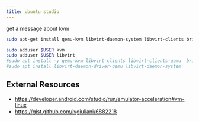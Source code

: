```yaml
---
title: ubuntu studio
---
```


get a message about kvm

```bash
sudo apt-get install qemu-kvm libvirt-daemon-system libvirt-clients bridge-utils

sudo adduser $USER kvm
sudo adduser $USER libvirt
#sudo apt install -y qemu-kvm libvirt-clients libvirt-clients-qemu  bridge-utils
#sudo apt install libvirt-daemon-driver-qemu libvirt-daemon-system
```

## External Resources

* https://developer.android.com/studio/run/emulator-acceleration#vm-linux
* https://gist.github.com/ivgiuliani/6882218